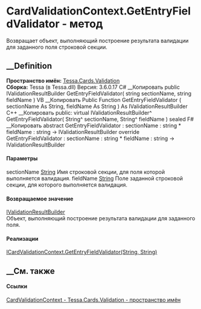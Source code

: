 # CardValidationContext.GetEntryFieldValidator - метод
Возвращает объект, выполняющий построение результата валидации для заданного
поля строковой секции.
##  __Definition
 **Пространство имён:** [Tessa.Cards.Validation](N_Tessa_Cards_Validation.htm)  
 **Сборка:** Tessa (в Tessa.dll) Версия: 3.6.0.17
C# __Копировать
     public IValidationResultBuilder GetEntryFieldValidator(
    	string sectionName,
    	string fieldName
    )
VB __Копировать
     Public Function GetEntryFieldValidator ( 
    	sectionName As String,
    	fieldName As String
    ) As IValidationResultBuilder
C++ __Копировать
     public:
    virtual IValidationResultBuilder^ GetEntryFieldValidator(
    	String^ sectionName, 
    	String^ fieldName
    ) sealed
F# __Копировать
     abstract GetEntryFieldValidator : 
            sectionName : string * 
            fieldName : string -> IValidationResultBuilder 
    override GetEntryFieldValidator : 
            sectionName : string * 
            fieldName : string -> IValidationResultBuilder 
#### Параметры
sectionName [String](https://learn.microsoft.com/dotnet/api/system.string)
    Имя строковой секции, для поля которой выполняется валидация.
fieldName [String](https://learn.microsoft.com/dotnet/api/system.string)
    Поле заданной строковой секции, для которого выполняется валидация.
#### Возвращаемое значение
[IValidationResultBuilder](T_Tessa_Platform_Validation_IValidationResultBuilder.htm)  
Объект, выполняющий построение результата валидации для заданного поля.
#### Реализации
[ICardValidationContext.GetEntryFieldValidator(String,
String)](M_Tessa_Cards_Validation_ICardValidationContext_GetEntryFieldValidator.htm)  
##  __См. также
#### Ссылки
[CardValidationContext - ](T_Tessa_Cards_Validation_CardValidationContext.htm)
[Tessa.Cards.Validation - пространство имён](N_Tessa_Cards_Validation.htm)
